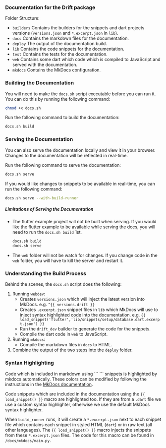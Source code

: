 ### Documentation for the Drift package

Folder Structure:

- `builders` Contains the builders for the snippets and dart projects versions (`versions.json` and `*.excerpt.json` in `lib`).
- `docs` Contains the markdown files for the documentation.
- `deploy` The output of the documentation build.
- `lib` Contains the code snippets for the documentation.
- `test` Contains the tests for the documentation.
- `web` Contains some dart which code which is compiled to JavaScript and served with the documentation.
- `mkdocs` Contains the MkDocs configuration.

### Building the Documentation
You will need to make the `docs.sh` script executable before you can run it. You can do this by running the following command:

```bash
chmod +x docs.sh
```

Run the following command to build the documentation:

```bash
docs.sh build
```

### Serving the Documentation

You can also serve the documentation locally and view it in your browser.
Changes to the documentation will be reflected in real-time.

Run the following command to serve the documentation:

```bash
docs.sh serve
```
If you would like changes to snippets to be available in real-time, you can run the following command:

```bash
docs.sh serve --with-build-runner
```

##### Limitations of Serving the Documentation

- The flutter example project will not be built when serving. If you would like the flutter example to be available while serving the docs, you will need to run the `docs.sh build` 1st.
  ```bash
  docs.sh build
  docs.sh serve
  ```
- The `web` folder will not be watch for changes. If you change code in the `web` folder, you will have to kill the server and restart it.

### Understanding the Build Process

Behind the scenes, the `docs.sh` script does the following:
1. Running `webdev`:
    - Creates `versions.json` which will inject the latest version into MkDocs. e.g. `^{{ versions.drift }}`
    - Creates `.excerpt.json` snippet files in `lib` which MkDocs will use to inject syntax highlighted code into the documentation. e.g. `{{ load_snippet('flutter','lib/snippets/setup/database.dart.excerpt.json') }}`
    - Run the `drift_dev` builder to generate the code for the snippets.
    - Compile the dart code in `web` to JavaScript.
2. Running `mkdocs`:
    - Compile the markdown files in `docs` to HTML.
3. Combine the output of the two steps into the `deploy` folder.

### Syntax Highlighting

Code which is included in markdown using \`\`\` \`\`\` snippets is highlighted by mkdocs automatically. These colors can be modified by following the instructions in the [MkDocs documentation](https://squidfunk.github.io/mkdocs-material/reference/code-blocks/#custom-syntax-theme).

Code snippets which are included in the documentation using the `{{ load_snippet() }}` macro are highlighted too. If they are from a `.dart` file we use a custom syntax highlighter, otherwise we use the default MkDocs syntax highlighter.

When `build_runner` runs, it will create a `*.excerpt.json` next to each snippet file which contains each snippet in styled HTML (`dart`) or in raw text (all other languages). The `{{ load_snippet() }}` macro injects the snippets from these `*.excerpt.json` files. The code for this macro can be found in `/docs/mkdocs/main.py`.
